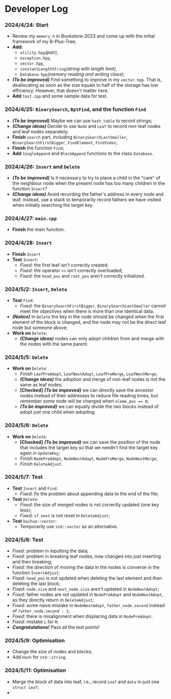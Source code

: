 Developer Log
===

### 2024/4/24: Start
- Review my `memory.h` in Bookstore-2023 and come up with the initial framework of my B-Plus-Tree;
- **Add:**
  - `utility.hpp`*(pair)*,
  - `exception.hpp`,
  - `vector.hpp`,
  - `constantLengthString`*(string with length limit)*,
  - `Database.hpp`*(memory reading and writing class)*;
- ***(To be improved)*** Find something to improve in my `vector.hpp`. That is, deallocating as soon as the size equals to half of the storage has low efficiency. However, that doesn't matter here.
- **Add** `test.cpp` and some sample data for test.

### 2024/4/25: `BinarySearch`, `BptFind`, and the function `Find`
- ***(To be improved)*** Maybe we can use `hash_table` to record strings;
- ***(Change ideas)*** Decide to use `Node` and `Leaf` to record non-leaf nodes and leaf nodes separately;
- **Finish** `search` part, including `BinarySearchLastSmaller`, `BinarySearchFirstBigger`, `FindElement`, `FindIndex`;
- **Finish** the function `Find`;
- **Add** `SingleAppend` and `BlockAppend` functions to the class `Database`.

### 2024/4/26: `Insert` and `Delete`
- ***(To be improved)*** Is it necessary to try to place a child in the "care" of the neighbour node when the present node has too many children in the function `Insert`?
- ***(Change ideas)*** Avoid recording the father's address in every node and leaf; instead, use a stack to temporarily record fathers we have visited when initially searching the target key.

### 2024/4/27: `main.cpp`
- **Finish** the main function.

### 2024/4/28: `Insert`
- **Finish** `Insert`
- **Test** `Insert`: 
  - *Fixed:* the first leaf isn't correctly created;
  - *Fixed:* the operator `>>` isn't correctly overloaded;
  - *Fixed:* the `head_pos` and `root_pos` aren't correctly initialized.

### 2024/5/2: `Insert`, `Delete`
- **Test** `Find`:
  - *Fixed:* the `BinarySearchFirstBigger`, `BinarySearchLastSmaller` cannot meet the objectives when there is more than one identical data.
- ***(Notice)*** In `Delete` the key in the node should be changed when the first element of the block is changed, and the node may not be the direct leaf node but someone above;
- **Work on** `Delete`:
  - ***(Change ideas)*** nodes can only adopt children from and merge with the nodes with the same parent.

### 2024/5/5: `Delete`
- **Work on** `Delete`:
  - *Finish* `LeafPreAdopt`, `LeafNextAdopt`, `LeafPreMerge`, `LeafNextMerge`;
  - ***(Change ideas)*** the adoption and merge of non-leaf nodes is not the same as leaf nodes;
  - **[Checked]** ***(To be improved)*** we can directly save the ancestor nodes instead of their addresses to reduce file reading times, but remember some node will be changed when `eleme_pos == 0`; 
  - ***(To be improved)*** we can equally divide the two blocks instead of adopt just one child when adopting.

### 2024/5/6: `Delete`
- **Work on** `Delete`:
  - **[Checked]** ***(To be improved)*** we can save the position of the node that includes the target key so that we needn't find the target key again in `UpdateKey`;
  - *Finish* `NodePreAdopt`, `NodeNextAdopt`, `NodePreMerge`, `NodeNextMerge`;
  - *Finish* `DeleteAdjust`.

### 2024/5/7: Test
- **Test** `Insert` and `Find`:
  - *Fixed*: fix the problem about appending data to the end of the file;
- **Test** `Delete`:
  - *Fixed*: the size of merged nodes is not correctly updated (one key less);
  - *Fixed*: `if_next` is not reset in `DeleteAdjust`;
- **Test** `baihua::vector`:
  - Temporarily use `std::vector` as an alternative.

### 2024/5/8: Test
- *Fixed*: problem in inputting the data;
- *Fixed*: problem in breaking leaf nodes, now changed into just inserting and then breaking;
- *Fixed*: the direction of moving the data in the nodes is converse in the function `InsertAdjust`;
- *Fixed*: `head_pos` is not updated when deleting the last element and then deleting the last block;
- *Fixed*: `node.size` and `next_node.size` aren't updated in `NodeNextAdopt`;
- *Fixed*: father nodes are not updated in `NodePreAdopt` and `NodeNextAdopt`, as they directly return in `DeleteAdjust`;
- *Fixed*: some naive mistake in `NodeNextAdopt`, `father_node.second` instead of `father_node.second - 1`;
- *Fixed*: there is misalignment when displacing data in `NodePreAdopt`.
- *Fixed*: mistake `L` for `M`;
- ***Congratulations!*** Pass all the test points!

### 2024/5/9: Optimisation
- Change the size of nodes and blocks;
- Add `Hash` for `std::string`;

### 2024/5/11: Optimisation
- Merge the block of data into leaf, i.e., record `Leaf` and `data` in just one `struct Leaf`;
- 